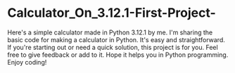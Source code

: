 # Calculator_On_3.12.1-First-Project-
Here's a simple calculator made in Python 3.12.1 by me. I'm sharing the basic code for making a calculator in Python. It's easy and straightforward. If you're starting out or need a quick solution, this project is for you. Feel free to give feedback or add to it. Hope it helps you in Python programming. Enjoy coding!
